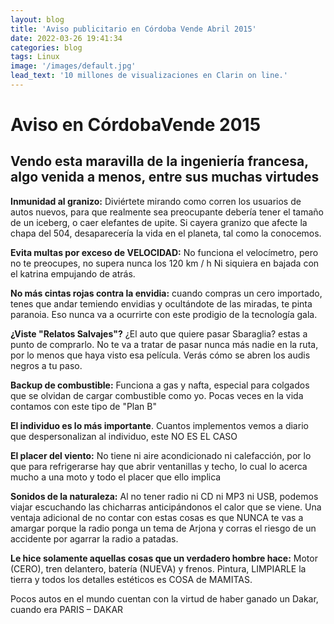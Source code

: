 ```yaml
---
layout: blog
title: 'Aviso publicitario en Córdoba Vende Abril 2015'
date: 2022-03-26 19:41:34
categories: blog
tags: Linux
image: '/images/default.jpg'
lead_text: '10 millones de visualizaciones en Clarin on line.'
---
```


# Aviso en CórdobaVende 2015

## Vendo esta maravilla de la ingeniería francesa, algo venida a menos, entre sus muchas virtudes

**Inmunidad al granizo:** Diviértete mirando como corren los usuarios de autos nuevos, para que realmente sea preocupante debería tener el tamaño de un iceberg, o caer elefantes de upite. Si cayera granizo que afecte la chapa del 504, desaparecería la vida en el planeta, tal como la conocemos.

**Evita multas por exceso de VELOCIDAD:** No funciona el velocímetro, pero no te preocupes, no supera nunca los 120 km / h Ni siquiera en bajada con el katrina empujando de atrás.

**No más cintas rojas contra la envidia:** cuando compras un cero importado, tenes que andar temiendo envidias y ocultándote de las miradas, te pinta paranoia. Eso nunca va a ocurrirte con este prodigio de la tecnología gala.

**¿Viste "Relatos Salvajes"?** ¿El auto que quiere pasar Sbaraglia? estas a punto de comprarlo. No te va a tratar de pasar nunca más nadie en la ruta, por lo menos que haya visto esa película. Verás cómo se abren los audis negros a tu paso.

**Backup de combustible:** Funciona a gas y nafta, especial para colgados que se olvidan de cargar combustible como yo. Pocas veces en la vida contamos con este tipo de "Plan B"

**El individuo es lo más importante**. Cuantos implementos vemos a diario que despersonalizan al individuo, este NO ES EL CASO

**El placer del viento:** No tiene ni aire acondicionado ni calefacción, por lo que para refrigerarse hay que abrir ventanillas y techo, lo cual lo acerca mucho a una moto y todo el placer que ello implica

**Sonidos de la naturaleza:** Al no tener radio ni CD ni MP3 ni USB, podemos viajar escuchando las chicharras anticipándonos el calor que se viene. Una ventaja adicional de no contar con estas cosas es que NUNCA te vas a amargar porque la radio ponga un tema de Arjona y corras el riesgo de un accidente por agarrar la radio a patadas.

**Le hice solamente aquellas cosas que un verdadero hombre hace:** Motor (CERO), tren delantero, batería (NUEVA) y frenos. Pintura, LIMPIARLE la tierra y todos los detalles estéticos es COSA de MAMITAS.

Pocos autos en el mundo cuentan con la virtud de haber ganado un Dakar, cuando era PARIS – DAKAR

